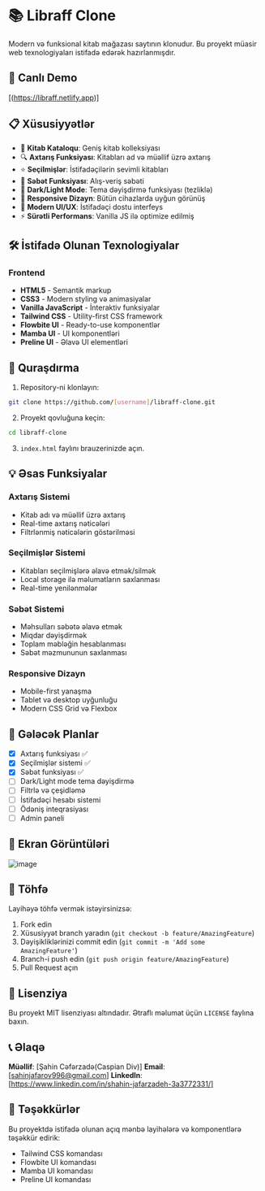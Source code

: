 # 📚 Libraff Clone

Modern və funksional kitab mağazası saytının klonudur. Bu proyekt müasir web texnologiyaları istifadə edərək hazırlanmışdır.

## 🚀 Canlı Demo

[(https://libraff.netlify.app)]

## 📋 Xüsusiyyətlər

- 📖 **Kitab Kataloqu**: Geniş kitab kolleksiyası
- 🔍 **Axtarış Funksiyası**: Kitabları ad və müəllif üzrə axtarış
- ⭐ **Seçilmişlər**: İstifadəçilərin sevimli kitabları
- 🛒 **Səbət Funksiyası**: Alış-veriş səbəti
- 🌙 **Dark/Light Mode**: Tema dəyişdirmə funksiyası (tezliklə)
- 📱 **Responsive Dizayn**: Bütün cihazlarda uyğun görünüş
- 🎨 **Modern UI/UX**: İstifadəçi dostu interfeys
- ⚡ **Sürətli Performans**: Vanilla JS ilə optimize edilmiş

## 🛠️ İstifadə Olunan Texnologiyalar

### Frontend
- **HTML5** - Semantik markup
- **CSS3** - Modern styling və animasiyalar
- **Vanilla JavaScript** - İnteraktiv funksiyalar
- **Tailwind CSS** - Utility-first CSS framework
- **Flowbite UI** - Ready-to-use komponentlər
- **Mamba UI** - UI komponentləri
- **Preline UI** - Əlavə UI elementləri


## 🔧 Quraşdırma

1. Repository-ni klonlayın:
```bash
git clone https://github.com/[username]/libraff-clone.git
```

2. Proyekt qovluğuna keçin:
```bash
cd libraff-clone
```

3. `index.html` faylını brauzerinizde açın.

## 💡 Əsas Funksiyalar

### Axtarış Sistemi
- Kitab adı və müəllif üzrə axtarış
- Real-time axtarış nəticələri
- Filtrlənmiş nəticələrin göstərilməsi

### Seçilmişlər Sistemi
- Kitabları seçilmişlərə əlavə etmək/silmək
- Local storage ilə məlumatların saxlanması
- Real-time yenilənmələr

### Səbət Sistemi
- Məhsulları səbətə əlavə etmək
- Miqdar dəyişdirmək
- Toplam məbləğin hesablanması
- Səbət məzmununun saxlanması

### Responsive Dizayn
- Mobile-first yanaşma
- Tablet və desktop uyğunluğu
- Modern CSS Grid və Flexbox

## 🎯 Gələcək Planlar

- [x] Axtarış funksiyası ✅
- [x] Seçilmişlər sistemi ✅
- [x] Səbət funksiyası ✅
- [ ] Dark/Light mode tema dəyişdirmə
- [ ] Filtrlə və çeşidləmə
- [ ] İstifadəçi hesabı sistemi
- [ ] Ödəniş inteqrasiyası
- [ ] Admin paneli

## 📸 Ekran Görüntüləri

![image](https://github.com/user-attachments/assets/f7956e8e-33c1-44e6-8a68-747f4d3c0db0)


## 🤝 Töhfə

Layihəyə töhfə vermək istəyirsinizsə:

1. Fork edin
2. Xüsusiyyət branch yaradın (`git checkout -b feature/AmazingFeature`)
3. Dəyişikliklərinizi commit edin (`git commit -m 'Add some AmazingFeature'`)
4. Branch-i push edin (`git push origin feature/AmazingFeature`)
5. Pull Request açın

## 📝 Lisenziya

Bu proyekt MIT lisenziyası altındadır. Ətraflı məlumat üçün `LICENSE` faylına baxın.

## 📞 Əlaqə

**Müəllif**: [Şahin Cəfərzadə(Caspian Div)]
**Email**: [sahinjafarov996@gmail.com]
**LinkedIn**: [https://www.linkedin.com/in/shahin-jafarzadeh-3a3772331/]

## 🙏 Təşəkkürlər

Bu proyektdə istifadə olunan açıq mənbə layihələrə və komponentlərə təşəkkür edirik:
- Tailwind CSS komandası
- Flowbite UI komandası
- Mamba UI komandası
- Preline UI komandası
